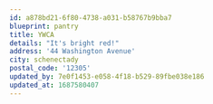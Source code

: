 ```yaml
---
id: a878bd21-6f80-4738-a031-b58767b9bba7
blueprint: pantry
title: YWCA
details: "It's bright red!"
address: '44 Washington Avenue'
city: schenectady
postal_code: '12305'
updated_by: 7e0f1453-e058-4f18-b529-89fbe038e186
updated_at: 1687580407
---
```

